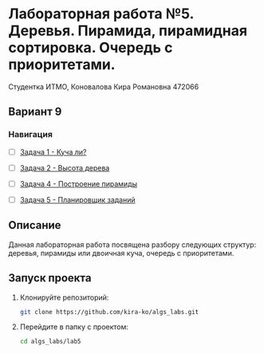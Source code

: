 # Лабораторная работа №5. Деревья. Пирамида, пирамидная сортировка. Очередь с приоритетами.

Студентка ИТМО,  Коновалова Кира Романовна 472066

## Вариант 9
### Навигация

- [ ] [Задача 1 - Куча ли? ](https://github.com/kira-ko/algs_labs/tree/main/lab5/task1)
- [ ] [Задача 2 - Высота дерева ](https://github.com/kira-ko/algs_labs/tree/main/lab5/task2)
- [ ] [Задача 4 - Построение пирамиды ](https://github.com/kira-ko/algs_labs/tree/main/lab5/task4)
- [ ] [Задача 5 - Планировщик заданий ](https://github.com/kira-ko/algs_labs/tree/main/lab5/task5)


## Описание
Данная лабораторная работа посвящена разбору следующих структур: деревья, пирамиды или двоичная куча, очередь с приоритетами.



## Запуск проекта
1. Клонируйте репозиторий:
   ```bash
   git clone https://github.com/kira-ko/algs_labs.git
   ```
2. Перейдите в папку с проектом:
   ```bash
   cd algs_labs/lab5
   ```